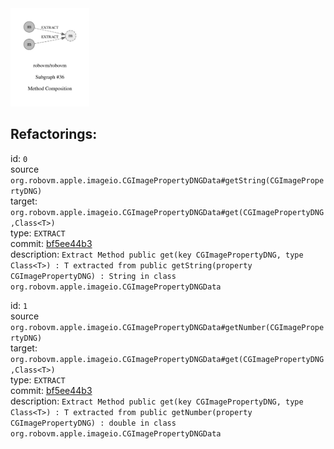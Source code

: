 <img src=subgraph_atomic_36.svg width=25%>

## Refactorings:

id: `0`\
source `org.robovm.apple.imageio.CGImagePropertyDNGData#getString(CGImagePropertyDNG)`\
target: `org.robovm.apple.imageio.CGImagePropertyDNGData#get(CGImagePropertyDNG,Class<T>)`\
type: `EXTRACT`\
commit: [bf5ee44b3](https://github.com/robovm/robovm/commit/bf5ee44b3b576e01ab09cae9f50300417b01dc07)\
description: `Extract Method public get(key CGImagePropertyDNG, type Class<T>) : T extracted from public getString(property CGImagePropertyDNG) : String in class org.robovm.apple.imageio.CGImagePropertyDNGData`

id: `1`\
source `org.robovm.apple.imageio.CGImagePropertyDNGData#getNumber(CGImagePropertyDNG)`\
target: `org.robovm.apple.imageio.CGImagePropertyDNGData#get(CGImagePropertyDNG,Class<T>)`\
type: `EXTRACT`\
commit: [bf5ee44b3](https://github.com/robovm/robovm/commit/bf5ee44b3b576e01ab09cae9f50300417b01dc07)\
description: `Extract Method public get(key CGImagePropertyDNG, type Class<T>) : T extracted from public getNumber(property CGImagePropertyDNG) : double in class org.robovm.apple.imageio.CGImagePropertyDNGData`

